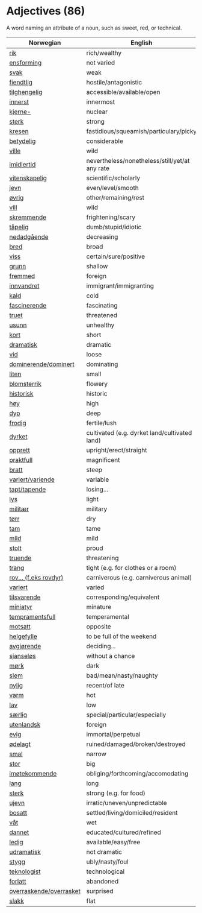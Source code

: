 # Adjectives (86)

A word naming an attribute of a noun, such as sweet, red, or technical.

| Norwegian | English |
| --- | --- |
| [rik](https://www.ordnett.no/search?language=no&phrase=rik) | rich/wealthy |
| [ensforming](https://www.ordnett.no/search?language=no&phrase=ensforming) | not varied |
| [svak](https://www.ordnett.no/search?language=no&phrase=svak) | weak |
| [fiendtlig](https://www.ordnett.no/search?language=no&phrase=fiendtlig) | hostile/antagonistic |
| [tilghengelig](https://www.ordnett.no/search?language=no&phrase=tilghengelig) | accessible/available/open |
| [innerst](https://www.ordnett.no/search?language=no&phrase=innerst) | innermost |
| [kjerne-](https://www.ordnett.no/search?language=no&phrase=kjerne-) | nuclear |
| [sterk](https://www.ordnett.no/search?language=no&phrase=sterk) | strong |
| [kresen](https://www.ordnett.no/search?language=no&phrase=kresen) | fastidious/squeamish/particulary/picky |
| [betydelig](https://www.ordnett.no/search?language=no&phrase=betydelig) | considerable |
| [ville](https://www.ordnett.no/search?language=no&phrase=ville) | wild |
| [imidlertid](https://www.ordnett.no/search?language=no&phrase=imidlertid) | nevertheless/nonetheless/still/yet/at any rate |
| [vitenskapelig](https://www.ordnett.no/search?language=no&phrase=vitenskapelig) | scientific/scholarly |
| [jevn](https://www.ordnett.no/search?language=no&phrase=jevn) | even/level/smooth |
| [øvrig](https://www.ordnett.no/search?language=no&phrase=øvrig) | other/remaining/rest |
| [vill](https://www.ordnett.no/search?language=no&phrase=vill) | wild |
| [skremmende](https://www.ordnett.no/search?language=no&phrase=skremmende) | frightening/scary |
| [tåpelig](https://www.ordnett.no/search?language=no&phrase=tåpelig) | dumb/stupid/idiotic |
| [nedadgående](https://www.ordnett.no/search?language=no&phrase=nedadgående) | decreasing |
| [bred](https://www.ordnett.no/search?language=no&phrase=bred) | broad |
| [viss](https://www.ordnett.no/search?language=no&phrase=viss) | certain/sure/positive |
| [grunn](https://www.ordnett.no/search?language=no&phrase=grunn) | shallow |
| [fremmed](https://www.ordnett.no/search?language=no&phrase=fremmed) | foreign |
| [innvandret](https://www.ordnett.no/search?language=no&phrase=innvandret) | immigrant/immigranting |
| [kald](https://www.ordnett.no/search?language=no&phrase=kald) | cold |
| [fascinerende](https://www.ordnett.no/search?language=no&phrase=fascinerende) | fascinating |
| [truet](https://www.ordnett.no/search?language=no&phrase=truet) | threatened |
| [usunn](https://www.ordnett.no/search?language=no&phrase=usunn) | unhealthy |
| [kort](https://www.ordnett.no/search?language=no&phrase=kort) | short |
| [dramatisk](https://www.ordnett.no/search?language=no&phrase=dramatisk) | dramatic |
| [vid](https://www.ordnett.no/search?language=no&phrase=vid) | loose |
| [dominerende/dominert](https://www.ordnett.no/search?language=no&phrase=dominerende/dominert) | dominating |
| [liten](https://www.ordnett.no/search?language=no&phrase=liten) | small |
| [blomsterrik](https://www.ordnett.no/search?language=no&phrase=blomsterrik) | flowery |
| [historisk](https://www.ordnett.no/search?language=no&phrase=historisk) | historic |
| [høy](https://www.ordnett.no/search?language=no&phrase=høy) | high |
| [dyp](https://www.ordnett.no/search?language=no&phrase=dyp) | deep |
| [frodig](https://www.ordnett.no/search?language=no&phrase=frodig) | fertile/lush |
| [dyrket](https://www.ordnett.no/search?language=no&phrase=dyrket) | cultivated (e.g. dyrket land/cultivated land) |
| [opprett](https://www.ordnett.no/search?language=no&phrase=opprett) | upright/erect/straight |
| [praktfull](https://www.ordnett.no/search?language=no&phrase=praktfull) | magnificent |
| [bratt](https://www.ordnett.no/search?language=no&phrase=bratt) | steep |
| [variert/variende](https://www.ordnett.no/search?language=no&phrase=variert/variende) | variable |
| [tapt/tapende](https://www.ordnett.no/search?language=no&phrase=tapt/tapende) | losing... |
| [lys](https://www.ordnett.no/search?language=no&phrase=lys) | light |
| [militær](https://www.ordnett.no/search?language=no&phrase=militær) | military |
| [tørr](https://www.ordnett.no/search?language=no&phrase=tørr) | dry |
| [tam](https://www.ordnett.no/search?language=no&phrase=tam) | tame |
| [mild](https://www.ordnett.no/search?language=no&phrase=mild) | mild |
| [stolt](https://www.ordnett.no/search?language=no&phrase=stolt) | proud |
| [truende](https://www.ordnett.no/search?language=no&phrase=truende) | threatening |
| [trang](https://www.ordnett.no/search?language=no&phrase=trang) | tight (e.g. for clothes or a room) |
| [rov... (f.eks rovdyr)](https://www.ordnett.no/search?language=no&phrase=rov...%20(f.eks%20rovdyr)) | carniverous (e.g. carniverous animal) |
| [variert](https://www.ordnett.no/search?language=no&phrase=variert) | varied |
| [tilsvarende](https://www.ordnett.no/search?language=no&phrase=tilsvarende) | corresponding/equivalent |
| [miniatyr](https://www.ordnett.no/search?language=no&phrase=miniatyr) | minature |
| [tempramentsfull](https://www.ordnett.no/search?language=no&phrase=tempramentsfull) | temperamental |
| [motsatt](https://www.ordnett.no/search?language=no&phrase=motsatt) | opposite |
| [helgefylle](https://www.ordnett.no/search?language=no&phrase=helgefylle) | to be full of the weekend |
| [avgjørende](https://www.ordnett.no/search?language=no&phrase=avgjørende) | deciding... |
| [sjanseløs](https://www.ordnett.no/search?language=no&phrase=sjanseløs) | without a chance |
| [mørk](https://www.ordnett.no/search?language=no&phrase=mørk) | dark |
| [slem](https://www.ordnett.no/search?language=no&phrase=slem) | bad/mean/nasty/naughty |
| [nylig](https://www.ordnett.no/search?language=no&phrase=nylig) | recent/of late |
| [varm](https://www.ordnett.no/search?language=no&phrase=varm) | hot |
| [lav](https://www.ordnett.no/search?language=no&phrase=lav) | low |
| [særlig](https://www.ordnett.no/search?language=no&phrase=særlig) | special/particular/especially |
| [utenlandsk](https://www.ordnett.no/search?language=no&phrase=utenlandsk) | foreign |
| [evig](https://www.ordnett.no/search?language=no&phrase=evig) | immortal/perpetual |
| [ødelagt](https://www.ordnett.no/search?language=no&phrase=ødelagt) | ruined/damaged/broken/destroyed |
| [smal](https://www.ordnett.no/search?language=no&phrase=smal) | narrow |
| [stor](https://www.ordnett.no/search?language=no&phrase=stor) | big |
| [imøtekommende](https://www.ordnett.no/search?language=no&phrase=imøtekommende) | obliging/forthcoming/accomodating |
| [lang](https://www.ordnett.no/search?language=no&phrase=lang) | long |
| [sterk](https://www.ordnett.no/search?language=no&phrase=sterk) | strong (e.g. for food) |
| [ujevn](https://www.ordnett.no/search?language=no&phrase=ujevn) | irratic/uneven/unpredictable |
| [bosatt](https://www.ordnett.no/search?language=no&phrase=bosatt) | settled/living/domiciled/resident |
| [våt](https://www.ordnett.no/search?language=no&phrase=våt) | wet |
| [dannet](https://www.ordnett.no/search?language=no&phrase=dannet) | educated/cultured/refined |
| [ledig](https://www.ordnett.no/search?language=no&phrase=ledig) | available/easy/free |
| [udramatisk](https://www.ordnett.no/search?language=no&phrase=udramatisk) | not dramatic |
| [stygg](https://www.ordnett.no/search?language=no&phrase=stygg) | ubly/nasty/foul |
| [teknologist](https://www.ordnett.no/search?language=no&phrase=teknologist) | technological |
| [forlatt](https://www.ordnett.no/search?language=no&phrase=forlatt) | abandoned |
| [overraskende/overrasket](https://www.ordnett.no/search?language=no&phrase=overraskende/overrasket) | surprised |
| [slakk](https://www.ordnett.no/search?language=no&phrase=slakk) | flat |


